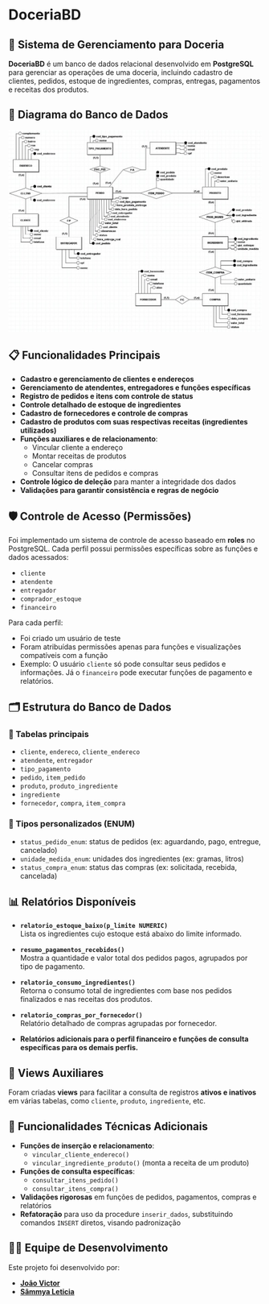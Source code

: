 # DoceriaBD

## 🍰 Sistema de Gerenciamento para Doceria

**DoceriaBD** é um banco de dados relacional desenvolvido em **PostgreSQL** para gerenciar as operações de uma doceria, incluindo cadastro de clientes, pedidos, estoque de ingredientes, compras, entregas, pagamentos e receitas dos produtos.

## 🧩 Diagrama do Banco de Dados

![Diagrama do Banco de Dados](https://raw.githubusercontent.com/samleticias/DoceriaBD/main/diagrama/diagrama_doceria_bd.jpg)

## 📋 Funcionalidades Principais

- **Cadastro e gerenciamento de clientes e endereços**
- **Gerenciamento de atendentes, entregadores e funções específicas**
- **Registro de pedidos e itens com controle de status**
- **Controle detalhado de estoque de ingredientes**
- **Cadastro de fornecedores e controle de compras**
- **Cadastro de produtos com suas respectivas receitas (ingredientes utilizados)**
- **Funções auxiliares e de relacionamento**:
  - Vincular cliente a endereço
  - Montar receitas de produtos
  - Cancelar compras
  - Consultar itens de pedidos e compras
- **Controle lógico de deleção** para manter a integridade dos dados
- **Validações para garantir consistência e regras de negócio**

## 🛡️ Controle de Acesso (Permissões)

Foi implementado um sistema de controle de acesso baseado em **roles** no PostgreSQL. Cada perfil possui permissões específicas sobre as funções e dados acessados:

- `cliente`
- `atendente`
- `entregador`
- `comprador_estoque`
- `financeiro`

Para cada perfil:
- Foi criado um usuário de teste
- Foram atribuídas permissões apenas para funções e visualizações compatíveis com a função
- Exemplo: O usuário `cliente` só pode consultar seus pedidos e informações. Já o `financeiro` pode executar funções de pagamento e relatórios.

## 🗂 Estrutura do Banco de Dados

### 🔸 Tabelas principais

- `cliente`, `endereco`, `cliente_endereco`
- `atendente`, `entregador`
- `tipo_pagamento`
- `pedido`, `item_pedido`
- `produto`, `produto_ingrediente`
- `ingrediente`
- `fornecedor`, `compra`, `item_compra`

### 🔸 Tipos personalizados (ENUM)

- `status_pedido_enum`: status de pedidos (ex: aguardando, pago, entregue, cancelado)
- `unidade_medida_enum`: unidades dos ingredientes (ex: gramas, litros)
- `status_compra_enum`: status das compras (ex: solicitada, recebida, cancelada)

## 📊 Relatórios Disponíveis

- **`relatorio_estoque_baixo(p_limite NUMERIC)`**  
  Lista os ingredientes cujo estoque está abaixo do limite informado.

- **`resumo_pagamentos_recebidos()`**  
  Mostra a quantidade e valor total dos pedidos pagos, agrupados por tipo de pagamento.

- **`relatorio_consumo_ingredientes()`**  
  Retorna o consumo total de ingredientes com base nos pedidos finalizados e nas receitas dos produtos.

- **`relatorio_compras_por_fornecedor()`**  
  Relatório detalhado de compras agrupadas por fornecedor.

- **Relatórios adicionais para o perfil financeiro e funções de consulta específicas para os demais perfis.**

## 🧠 Views Auxiliares

Foram criadas **views** para facilitar a consulta de registros **ativos e inativos** em várias tabelas, como `cliente`, `produto`, `ingrediente`, etc.

## 🧰 Funcionalidades Técnicas Adicionais

- **Funções de inserção e relacionamento**:
  - `vincular_cliente_endereco()`
  - `vincular_ingrediente_produto()` (monta a receita de um produto)
- **Funções de consulta específicas**:
  - `consultar_itens_pedido()`
  - `consultar_itens_compra()`
- **Validações rigorosas** em funções de pedidos, pagamentos, compras e relatórios
- **Refatoração** para uso da procedure `inserir_dados`, substituindo comandos `INSERT` diretos, visando padronização

## 👩‍💻 Equipe de Desenvolvimento

Este projeto foi desenvolvido por:

- **[João Victor](https://github.com/victordev018)**  
- **[Sâmmya Leticia](https://github.com/samleticias)**
